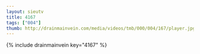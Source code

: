 ```yaml
--- 
layout: sieutv
title: 4167
tags: ["004"]
thumb: http://drainmainvein.com/media/videos/tmb/000/004/167/player.jpg
---
```

{% include drainmainvein key="4167" %} 

